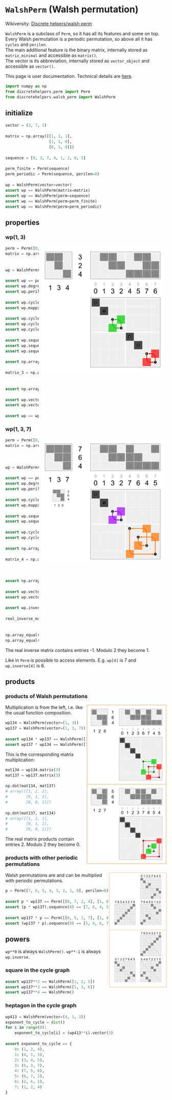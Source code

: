 # `WalshPerm` (Walsh permutation)

Wikiversity: [Discrete helpers/walsh perm](https://en.wikiversity.org/wiki/Discrete_helpers/walsh_perm)

`WalshPerm` is a subclass of `Perm`, so it has all its features and some on top.<br>
Every Walsh permutation is a periodic permutation, so above all it has `cycles` and `perilen`.<br>
The main additional feature is the binary matrix, internally stored as `matrix_minimal` and accessible as `matrix()`.<br>
The vector is its abbreviation, internally stored as `vector_object` and accessible as `vector()`.

This page is user documentation. Technical details are [here](README_dev.md).

```python
import numpy as np
from discretehelpers.perm import Perm
from discretehelpers.walsh_perm import WalshPerm
```

## initialize

```python
vector = (3, 7, 1)

matrix = np.array([[1, 1, 1],
                   [1, 1, 0],
                   [0, 1, 0]])

sequence = [0, 3, 7, 4, 1, 2, 6, 5]

perm_finite = Perm(sequence)
perm_periodic = Perm(sequence, perilen=8)

wp = WalshPerm(vector=vector)
assert wp == WalshPerm(matrix=matrix)
assert wp == WalshPerm(perm=sequence)
assert wp == WalshPerm(perm=perm_finite)
assert wp == WalshPerm(perm=perm_periodic)
```

## properties

### wp(1, 3)

<a href="https://commons.wikimedia.org/wiki/File:Walsh_permutation_134.svg">
    <img src="_img/Walsh_permutation_134.svg" width="400px" align="right">
</a>

```python
perm = Perm([0, 1, 3, 2], perilen=4)
matrix = np.array([[1, 1],
                   [0, 1]])

wp = WalshPerm(vector=(1, 3))

assert wp == perm == WalshPerm(matrix=matrix)
assert wp.degree == 2  # minimal vector length and matrix size
assert wp.perilen == 4  # period length of the sequence

assert wp.cycles == [[2, 3]]
assert wp.mapping == {2: 3, 3: 2}

assert wp.cycles_dynamic(degree=2) == [[2, 3]]  # same as `wp.cycles_dynamic()` and `wp.cycles`
assert wp.cycles_dynamic(degree=3) == [[2, 3], [6, 7]]
assert wp.cycles_dynamic(degree=4) == [[2, 3], [6, 7], [10, 11], [14, 15]]

assert wp.sequence(degree=2) == [0, 1, 3, 2]  # same as `wp.sequence()`
assert wp.sequence(degree=3) == [0, 1, 3, 2, 4, 5, 7, 6]
assert wp.sequence(degree=4) == [0, 1, 3, 2, 4, 5, 7, 6, 8, 9, 11, 10, 12, 13, 15, 14]

assert np.array_equal(wp.matrix(2),  matrix)  # same as `wp.matrix()`

matrix_3 = np.array([[1, 1, 0],
                     [0, 1, 0],
                     [0, 0, 1]])
assert np.array_equal(wp.matrix(3), matrix_3)

assert wp.vector(2) == (1, 3)  # same as `wp.vector()`
assert wp.vector(3) == (1, 3, 4)

assert wp == wp.inverse
```

### wp(1, 3, 7)

<a href="https://commons.wikimedia.org/wiki/File:Walsh_permutation_137.svg">
    <img src="_img/Walsh_permutation_137.svg" width="400px" align="right">
</a>

```python
perm = Perm([0, 1, 3, 2, 7, 6, 4, 5], perilen=8)
matrix = np.array([[1, 1, 1], 
                   [0, 1, 1], 
                   [0, 0, 1]])

wp = WalshPerm(vector=(1, 3, 7))

assert wp == perm == WalshPerm(matrix=matrix)
assert wp.degree == 3
assert wp.perilen == 8

assert wp.cycles == [[2, 3], [4, 7, 5, 6]]
assert wp.mapping == {2: 3, 3: 2, 4: 7, 5: 6, 6: 4, 7: 5}

assert wp.sequence(degree=3) == [0, 1, 3, 2, 7, 6, 4, 5]  # same as `wp.sequence()`
assert wp.sequence(degree=4) == [0, 1, 3, 2, 7, 6, 4, 5, 8, 9, 11, 10, 15, 14, 12, 13]

assert wp.cycles_dynamic(degree=3) == [[2, 3], [4, 7, 5, 6]]  # same as `wp.cycles_dynamic()` and `wp.cycles`
assert wp.cycles_dynamic(degree=4) == [[2, 3], [4, 7, 5, 6], [10, 11], [12, 15, 13, 14]]

assert np.array_equal(wp.matrix(3), matrix)  # same as `wp.matrix()`

matrix_4 = np.array([[1, 1, 1, 0],
                     [0, 1, 1, 0],
                     [0, 0, 1, 0],
                     [0, 0, 0, 1]])
assert np.array_equal(wp.matrix(4), matrix_4)

assert wp.vector(3) == (1, 3, 7)  # same as `wp.vector()`
assert wp.vector(4) == (1, 3, 7, 8)

assert wp.inverse == WalshPerm([1, 3, 6])

real_inverse_matrix = np.array([[ 1., -1.,  0.],
                                [ 0.,  1., -1.],
                                [ 0.,  0.,  1.]])
np.array_equal(np.linalg.inv(matrix), real_inverse_matrix)
np.array_equal(wp.inverse.matrix(), real_inverse_matrix % 2)

```

The real inverse matrix contains entries -1. Modulo 2 they become 1.

Like in `Perm` is possible to access elements. E.g. `wp[4]` is 7 and `wp.inverse[4]` is 6.

## products

### products of Walsh permutations

<img src="_img/Walsh_permutation_126_127.svg" width="250px" align="right">

Multiplication is from the left, i.e. like the usual function composition.

```python
wp134 = WalshPerm(vector=(1, 3))
wp137 = WalshPerm(vector=(1, 3, 7))

assert wp134 * wp137 == WalshPerm([1, 2, 6])
assert wp137 * wp134 == WalshPerm([1, 2, 7])
```

This is the corresponding matrix multiplication:

```python
mat134 = wp134.matrix(3)
mat137 = wp137.matrix(3)

np.dot(mat134, mat137)
# array([[1, 2, 2],
#        [0, 1, 1],
#        [0, 0, 1]])

np.dot(mat137, mat134)
# array([[1, 2, 1],
#        [0, 1, 1],
#        [0, 0, 1]])
```

The real matrix products contain entries 2. Modulo 2 they become 0.

### products with other periodic permutations

<img src="_img/products_of_reflection_and_Walsh_137.svg" width="180px" align="right">

Walsh permutations are and can be multiplied with periodic permutations.

```python
p = Perm([7, 6, 5, 4, 3, 2, 1, 0], perilen=8)

assert p * wp137 == Perm([[0, 7, 2, 4], [1, 6, 3, 5]], perilen=8)
assert (p * wp137).sequence(8) == [7, 6, 4, 5, 0, 1, 3, 2]

assert wp137 * p == Perm([[0, 5, 3, 7], [1, 4, 2, 6]], perilen=8)
assert (wp137 * p).sequence(8) == [5, 4, 6, 7, 2, 3, 1, 0]
```

## powers

`wp**0` is always `WalshPerm()`. `wp**-1` is always `wp.inverse`.

### square in the cycle graph

```python
assert wp137**2 == WalshPerm([1, 2, 5])
assert wp137**3 == WalshPerm([1, 3, 6])
assert wp137**4 == WalshPerm()
```

### heptagon in the cycle graph

```python
wp413 = WalshPerm(vector=(4, 1, 3))
exponent_to_cycle = dict()
for i in range(8):
    exponent_to_cycle[i] = (wp413**i).vector(3)
    
assert exponent_to_cycle == {
    0: (1, 2, 4), 
    1: (4, 1, 3), 
    2: (3, 4, 5), 
    3: (5, 3, 7), 
    4: (7, 5, 6), 
    5: (6, 7, 2), 
    6: (2, 6, 1), 
    7: (1, 2, 4)
}
```
